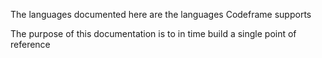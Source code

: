 The languages documented here are the languages Codeframe supports

The purpose of this documentation is to in time build a single point of reference
